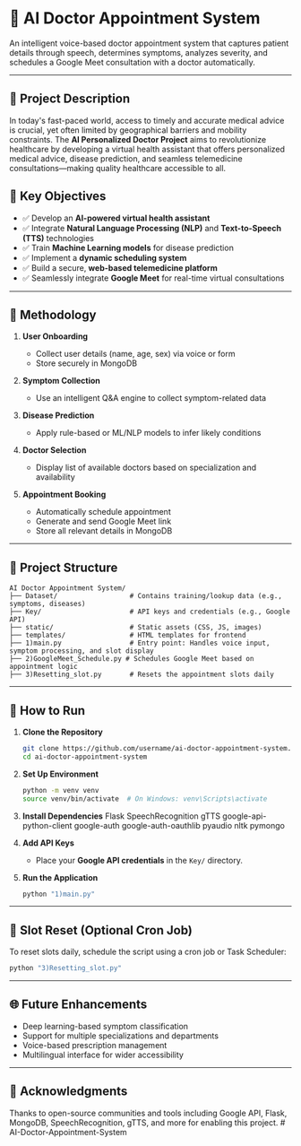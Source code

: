 
# 🏥 AI Doctor Appointment System

An intelligent voice-based doctor appointment system that captures patient details through speech, determines symptoms, analyzes severity, and schedules a Google Meet consultation with a doctor automatically.

---

## 🧠 Project Description

In today's fast-paced world, access to timely and accurate medical advice is crucial, yet often limited by geographical barriers and mobility constraints. The **AI Personalized Doctor Project** aims to revolutionize healthcare by developing a virtual health assistant that offers personalized medical advice, disease prediction, and seamless telemedicine consultations—making quality healthcare accessible to all.

## 🎯 Key Objectives

- ✅ Develop an **AI-powered virtual health assistant**
- ✅ Integrate **Natural Language Processing (NLP)** and **Text-to-Speech (TTS)** technologies
- ✅ Train **Machine Learning models** for disease prediction
- ✅ Implement a **dynamic scheduling system**
- ✅ Build a secure, **web-based telemedicine platform**
- ✅ Seamlessly integrate **Google Meet** for real-time virtual consultations

---

## 🧪 Methodology

1. **User Onboarding**  
   - Collect user details (name, age, sex) via voice or form  
   - Store securely in MongoDB

2. **Symptom Collection**  
   - Use an intelligent Q&A engine to collect symptom-related data

3. **Disease Prediction**  
   - Apply rule-based or ML/NLP models to infer likely conditions

4. **Doctor Selection**  
   - Display list of available doctors based on specialization and availability

5. **Appointment Booking**  
   - Automatically schedule appointment
   - Generate and send Google Meet link
   - Store all relevant details in MongoDB

---

## 📁 Project Structure

```
AI Doctor Appointment System/
├── Dataset/                  # Contains training/lookup data (e.g., symptoms, diseases)
├── Key/                      # API keys and credentials (e.g., Google API)
├── static/                   # Static assets (CSS, JS, images)
├── templates/                # HTML templates for frontend
├── 1)main.py                 # Entry point: Handles voice input, symptom processing, and slot display
├── 2)GoogleMeet_Schedule.py # Schedules Google Meet based on appointment logic
├── 3)Resetting_slot.py       # Resets the appointment slots daily
```

---

## 🚀 How to Run

1. **Clone the Repository**
   ```bash
   git clone https://github.com/username/ai-doctor-appointment-system.git
   cd ai-doctor-appointment-system
   ```

2. **Set Up Environment**
   ```bash
   python -m venv venv
   source venv/bin/activate  # On Windows: venv\Scripts\activate
   ```

3. **Install Dependencies**
    Flask
    SpeechRecognition
    gTTS
    google-api-python-client
    google-auth
    google-auth-oauthlib
    pyaudio
    nltk
    pymongo

4. **Add API Keys**
   - Place your **Google API credentials** in the `Key/` directory.

5. **Run the Application**
   ```bash
   python "1)main.py"
   ```

---

## 🔁 Slot Reset (Optional Cron Job)

To reset slots daily, schedule the script using a cron job or Task Scheduler:

```bash
python "3)Resetting_slot.py"
```

---


## 🌐 Future Enhancements

- Deep learning-based symptom classification  
- Support for multiple specializations and departments  
- Voice-based prescription management  
- Multilingual interface for wider accessibility  

---

## 🙌 Acknowledgments

Thanks to open-source communities and tools including Google API, Flask, MongoDB, SpeechRecognition, gTTS, and more for enabling this project.
#   A I - D o c t o r - A p p o i n t m e n t - S y s t e m  
 